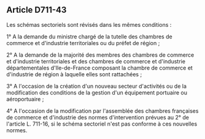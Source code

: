 Article D711-43
----
Les schémas sectoriels sont révisés dans les mêmes conditions :

1° A la demande du ministre chargé de la tutelle des chambres de commerce et
d'industrie territoriales ou du préfet de région ;

2° A la demande de la majorité des membres des chambres de commerce et
d'industrie territoriales et des chambres de commerce et d'industrie
départementales d'Ile-de-France composant la chambre de commerce et d'industrie
de région à laquelle elles sont rattachées ;

3° A l'occasion de la création d'un nouveau secteur d'activités ou de la
modification des conditions de la gestion d'un équipement portuaire ou
aéroportuaire ;

4° A l'occasion de la modification par l'assemblée des chambres françaises de
commerce et d'industrie des normes d'intervention prévues au 2° de l'article L.
711-16, si le schéma sectoriel n'est pas conforme à ces nouvelles normes.
